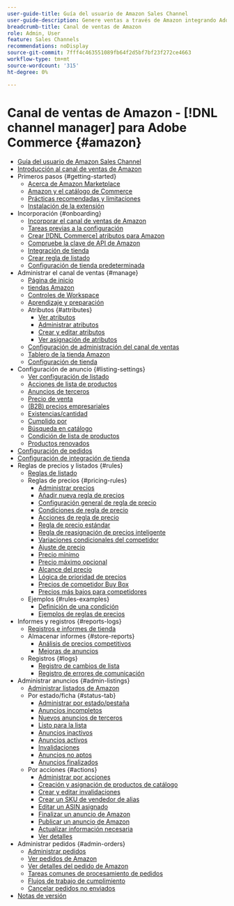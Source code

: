 ```yaml
---
user-guide-title: Guía del usuario de Amazon Sales Channel
user-guide-description: Genere ventas a través de Amazon integrando Adobe Commerce o un Magento Open Source con su [!DNL Amazon Seller Central] cuenta.
breadcrumb-title: Canal de ventas de Amazon
role: Admin, User
feature: Sales Channels
recommendations: noDisplay
source-git-commit: 7fff4c463551089fb64f2d5bf7bf23f272ce4663
workflow-type: tm+mt
source-wordcount: '315'
ht-degree: 0%

---
```



# Canal de ventas de Amazon - [!DNL channel manager] para Adobe Commerce {#amazon}

- [Guía del usuario de Amazon Sales Channel](guide-overview.md)
- [Introducción al canal de ventas de Amazon](overview.md)
- Primeros pasos {#getting-started}
   - [Acerca de Amazon Marketplace](about-amazon-marketplace.md)
   - [Amazon y el catálogo de Commerce](about-listings-and-catalog.md)
   - [Prácticas recomendadas y limitaciones](amazon-best-practices.md)
   - [Instalación de la extensión](install.md)
- Incorporación {#onboarding}
   - [Incorporar el canal de ventas de Amazon](amazon-onboarding-home.md)
   - [Tareas previas a la configuración](amazon-pre-setup-tasks.md)
   - [Crear [!DNL Commerce] atributos para Amazon](ob-creating-magento-attributes.md)
   - [Compruebe la clave de API de Amazon](amazon-verify-api-key.md)
   - [Integración de tienda](store-integration.md)
   - [Crear regla de listado](ob-create-listing-rule.md)
   - [Configuración de tienda predeterminada](default-store-settings.md)
- Administrar el canal de ventas {#manage}
   - [Página de inicio](amazon-sales-channel-home.md)
   - [tiendas Amazon](managing-stores.md)
   - [Controles de Workspace](workspace-controls.md)
   - [Aprendizaje y preparación](learning-preparation.md)
   - Atributos {#attributes}
      - [Ver atributos](attributes-view.md)
      - [Administrar atributos](managing-attributes.md)
      - [Crear y editar atributos](creating-attributes.md)
      - [Ver asignación de atributos](amazon-matching-attributes-values.md)
   - [Configuración de administración del canal de ventas](sales-channel-settings.md)
   - [Tablero de la tienda Amazon](amazon-store-dashboard.md)
   - [Configuración de tienda](ob-store-review.md)
- Configuración de anuncio {#listing-settings}
   - [Ver configuración de listado](listing-settings.md)
   - [Acciones de lista de productos](product-listing-actions.md)
   - [Anuncios de terceros](third-party-listing-settings.md)
   - [Precio de venta](listing-price.md)
   - [(B2B) precios empresariales](business-pricing.md)
   - [Existencias/cantidad](stock-quantity.md)
   - [Cumplido por](fulfilled-by.md)
   - [Búsqueda en catálogo](catalog-search.md)
   - [Condición de lista de productos](product-listing-condition.md)
   - [Productos renovados](renewed-products.md)
- [Configuración de pedidos](order-settings.md)
- [Configuración de integración de tienda](store-integration-settings.md)
- Reglas de precios y listados {#rules}
   - [Reglas de listado](listing-rules.md)
   - Reglas de precios {#pricing-rules}
      - [Administrar precios](pricing-products.md)
      - [Añadir nueva regla de precios](add-pricing-rule.md)
      - [Configuración general de regla de precio](pricing-rule-general-settings.md)
      - [Condiciones de regla de precio](pricing-rule-conditions.md)
      - [Acciones de regla de precio](pricing-rule-actions.md)
      - [Regla de precio estándar](standard-price-rules.md)
      - [Regla de reasignación de precios inteligente](intelligent-repricing-rules.md)
      - [Variaciones condicionales del competidor](competitor-conditional-variances.md)
      - [Ajuste de precio](price-adjustment.md)
      - [Precio mínimo](floor-price.md)
      - [Precio máximo opcional](optional-ceiling-price.md)
      - [Alcance del precio](price-scope.md)
      - [Lógica de prioridad de precios](price-priority-logic.md)
      - [Precios de competidor Buy Box](buy-box-competitor-pricing.md)
      - [Precios más bajos para competidores](lowest-competitor-pricing.md)
   - Ejemplos {#rules-examples}
      - [Definición de una condición](ob-define-condition-example.md)
      - [Ejemplos de reglas de precios](price-rule-examples.md)
- Informes y registros {#reports-logs}
   - [Registros e informes de tienda](amazon-logs-reports.md)
   - Almacenar informes {#store-reports}
      - [Análisis de precios competitivos](competitive-price-analysis.md)
      - [Mejoras de anuncios](listing-improvements.md)
   - Registros {#logs}
      - [Registro de cambios de lista](listing-changes-log.md)
      - [Registro de errores de comunicación](communication-errors-log.md)
- Administrar anuncios {#admin-listings}
   - [Administrar listados de Amazon](managing-product-listings.md)
   - Por estado/ficha {#status-tab}
      - [Administrar por estado/pestaña](managing-listings-by-tab.md)
      - [Anuncios incompletos](incomplete-listings.md)
      - [Nuevos anuncios de terceros](new-third-party-listings.md)
      - [Listo para la lista](ready-to-list.md)
      - [Anuncios inactivos](inactive-listings.md)
      - [Anuncios activos](active-listings.md)
      - [Invalidaciones](overrides.md)
      - [Anuncios no aptos](ineligible-listings.md)
      - [Anuncios finalizados](ended-listings.md)
   - Por acciones {#actions}
      - [Administrar por acciones](managing-listings-by-action.md)
      - [Creación y asignación de productos de catálogo](creating-assigning-catalog-products.md)
      - [Crear y editar invalidaciones](creating-editing-overrides.md)
      - [Crear un SKU de vendedor de alias](create-alias-seller-sku.md)
      - [Editar un ASIN asignado](edit-assigned-asin.md)
      - [Finalizar un anuncio de Amazon](end-listings-manually.md)
      - [Publicar un anuncio de Amazon](publish-listings-manually.md)
      - [Actualizar información necesaria](amazon-manually-update-incomplete-listing.md)
      - [Ver detalles](product-listing-details.md)
- Administrar pedidos {#admin-orders}
   - [Administrar pedidos](managing-orders.md)
   - [Ver pedidos de Amazon](amazon-orders-all.md)
   - [Ver detalles del pedido de Amazon](amazon-order-details.md)
   - [Tareas comunes de procesamiento de pedidos](common-order-processing.md)
   - [Flujos de trabajo de cumplimiento](fulfillment-workflows.md)
   - [Cancelar pedidos no enviados](cancel-unshipped-order.md)
- [Notas de versión](release-notes.md)
